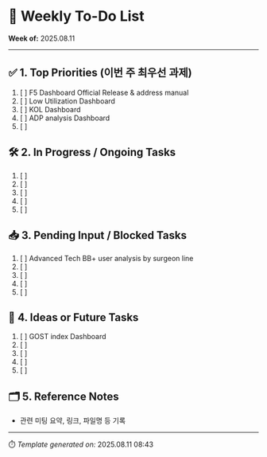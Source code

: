 # 📆 Weekly To-Do List
**Week of:** 2025.08.11

---

## ✅ 1. Top Priorities (이번 주 최우선 과제)
1. [ ] F5 Dashboard Official Release & address manual
2. [ ] Low Utilization Dashboard
3. [ ] KOL Dashboard
4. [ ] ADP analysis Dashboard
5. [ ] 

## 🛠️ 2. In Progress / Ongoing Tasks
1. [ ] 
2. [ ] 
3. [ ] 
4. [ ] 
5. [ ] 

## 📥 3. Pending Input / Blocked Tasks
1. [ ] Advanced Tech BB+ user analysis by surgeon line
2. [ ] 
3. [ ] 
4. [ ] 
5. [ ] 

## 🔮 4. Ideas or Future Tasks
1. [ ] GOST index Dashboard
2. [ ] 
3. [ ] 
4. [ ] 
5. [ ] 

## 🗂️ 5. Reference Notes
- 관련 미팅 요약, 링크, 파일명 등 기록

---

⏱️ *Template generated on:* 2025.08.11 08:43
